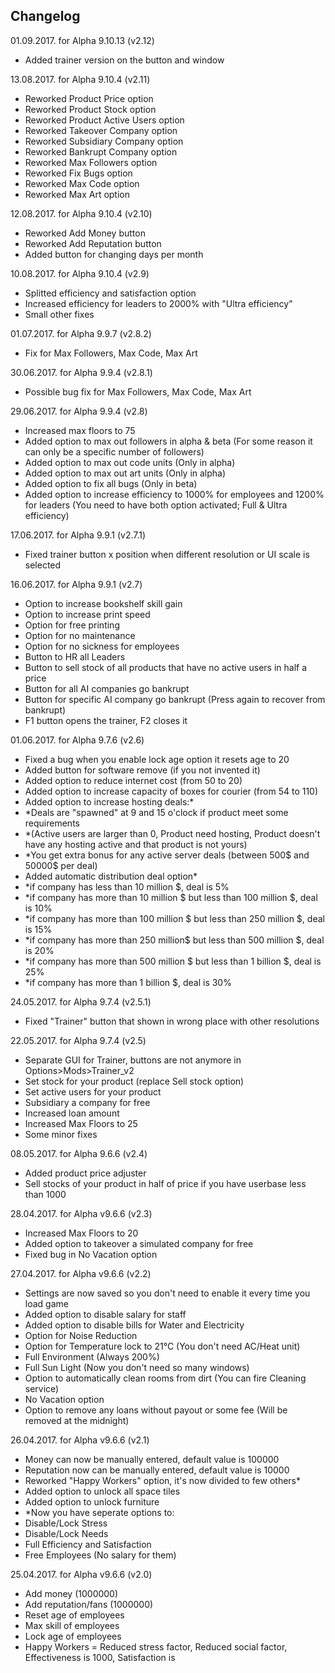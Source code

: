 ## Changelog

01.09.2017. for Alpha 9.10.13 (v2.12)
- Added trainer version on the button and window

13.08.2017. for Alpha 9.10.4 (v2.11)
- Reworked Product Price option
- Reworked Product Stock option
- Reworked Product Active Users option
- Reworked Takeover Company option
- Reworked Subsidiary Company option
- Reworked Bankrupt Company option
- Reworked Max Followers option
- Reworked Fix Bugs option
- Reworked Max Code option
- Reworked Max Art option

12.08.2017. for Alpha 9.10.4 (v2.10)
- Reworked Add Money button
- Reworked Add Reputation button
- Added button for changing days per month

10.08.2017. for Alpha 9.10.4 (v2.9)
- Splitted efficiency and satisfaction option
- Increased efficiency for leaders to 2000% with "Ultra efficiency"
- Small other fixes

01.07.2017. for Alpha 9.9.7 (v2.8.2)
- Fix for Max Followers, Max Code, Max Art

30.06.2017. for Alpha 9.9.4 (v2.8.1)
- Possible bug fix for Max Followers, Max Code, Max Art

29.06.2017. for Alpha 9.9.4 (v2.8)
- Increased max floors to 75
- Added option to max out followers in alpha & beta
	(For some reason it can only be a specific number of followers)
- Added option to max out code units (Only in alpha)
- Added option to max out art units (Only in alpha)
- Added option to fix all bugs (Only in beta)
- Added option to increase efficiency to 1000% for employees and 1200% for leaders
	(You need to have both option activated; Full & Ultra efficiency)

17.06.2017. for Alpha 9.9.1 (v2.7.1)
- Fixed trainer button x position when different resolution or UI scale is selected

16.06.2017. for Alpha 9.9.1 (v2.7)
- Option to increase bookshelf skill gain
- Option to increase print speed
- Option for free printing
- Option for no maintenance
- Option for no sickness for employees
- Button to HR all Leaders
- Button to sell stock of all products that have no active users in half a price
- Button for all AI companies go bankrupt
- Button for specific AI company go bankrupt (Press again to recover from bankrupt)
- F1 button opens the trainer, F2 closes it

01.06.2017. for Alpha 9.7.6 (v2.6)
- Fixed a bug when you enable lock age option it resets age to 20
- Added button for software remove (if you not invented it)
- Added option to reduce internet cost (from 50 to 20)
- Added option to increase capacity of boxes for courier (from 54 to 110)
- Added option to increase hosting deals:*
- *Deals are "spawned" at 9 and 15 o'clock if product meet some requirements
- *(Active users are larger than 0, Product need hosting, Product doesn't have any hosting active and that product is not yours)
- *You get extra bonus for any active server deals (between 500$ and 50000$ per deal)
- Added automatic distribution deal option*
- *if company has less than 10 million $, deal is 5%
- *if company has more than 10 million $ but less than 100 million $, deal is 10%
- *if company has more than 100 million $ but less than 250 million $, deal is 15%
- *if company has more than 250 million$ but less than 500 million $, deal is 20%
- *if company has more than 500 million $ but less than 1 billion $, deal is 25%
- *if company has more than 1 billion $, deal is 30%

24.05.2017. for Alpha 9.7.4 (v2.5.1)
- Fixed "Trainer" button that shown in wrong place with other resolutions

22.05.2017. for Alpha 9.7.4 (v2.5)
- Separate GUI for Trainer, buttons are not anymore in Options>Mods>Trainer_v2
- Set stock for your product (replace Sell stock option)
- Set active users for your product
- Subsidiary a company for free
- Increased loan amount
- Increased Max Floors to 25
- Some minor fixes

08.05.2017. for Alpha 9.6.6 (v2.4)
- Added product price adjuster
- Sell stocks of your product in half of price if you have userbase less than 1000

28.04.2017. for Alpha v9.6.6 (v2.3)
- Increased Max Floors to 20
- Added option to takeover a simulated company for free
- Fixed bug in No Vacation option

27.04.2017. for Alpha v9.6.6 (v2.2)
- Settings are now saved so you don't need to enable it every time you load game
- Added option to disable salary for staff
- Added option to disable bills for Water and Electricity
- Option for Noise Reduction
- Option for Temperature lock to 21°C (You don't need AC/Heat unit)
- Full Environment (Always 200%)
- Full Sun Light (Now you don't need so many windows)
- Option to automatically clean rooms from dirt (You can fire Cleaning service)
- No Vacation option
- Option to remove any loans without payout or some fee (Will be removed at the midnight)

26.04.2017. for Alpha v9.6.6 (v2.1)
- Money can now be manually entered, default value is 100000
- Reputation now can be manually entered, default value is 10000
- Reworked "Happy Workers" option, it's now divided to few others*
- Added option to unlock all space tiles
- Added option to unlock furniture
- *Now you have seperate options to:
- Disable/Lock Stress
- Disable/Lock Needs
- Full Efficiency and Satisfaction
- Free Employees (No salary for them)

25.04.2017. for Alpha v9.6.6 (v2.0)
- Add money (1000000)
- Add reputation/fans (1000000)
- Reset age of employees
- Max skill of employees
- Lock age of employees
- Happy Workers = Reduced stress factor, Reduced social factor, Effectiveness is 1000, Satisfaction is 
